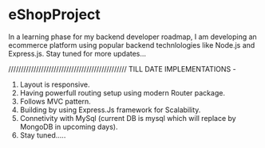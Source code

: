 # eShopProject
In a learning phase for my backend developer roadmap, I am developing an ecommerce platform using popular backend technlologies like Node.js and Express.js.
Stay tuned for more updates...

///////////////////////////////////////////////
TILL DATE IMPLEMENTATIONS -
1. Layout is responsive.
2. Having powerfull routing setup using modern Router package.
3. Follows MVC pattern.
4. Building by using Express.Js framework for Scalability.
5. Connetivity with MySql (current DB is mysql which will replace by MongoDB in upcoming days).
6. Stay tuned.....
   
